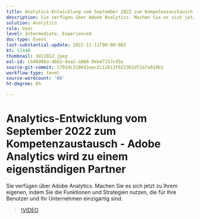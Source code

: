 ```yaml
---
title: Analytics-Entwicklung vom September 2022 zum Kompetenzaustausch - Adobe Analytics wird zu einem eigenständigen Partner
description: Sie verfügen über Adobe Analytics. Machen Sie es sich jetzt zu Ihrem eigenen, indem Sie die Funktionen und Strategien nutzen, die für Ihre Benutzer und Ihr Unternehmen einzigartig sind.
solution: Analytics
role: User
level: Intermediate, Experienced
doc-type: Event
last-substantial-update: 2022-11-11T00:00:00Z
kt: 11440
thumbnail: 3411012.jpeg
exl-id: cb40d86a-dbb2-4ea2-a866-9eb47157cd5e
source-git-commit: 1792dc318643aec2c12613f621361d72a7a918b1
workflow-type: tm+mt
source-wordcount: '66'
ht-degree: 0%

---
```


# Analytics-Entwicklung vom September 2022 zum Kompetenzaustausch - Adobe Analytics wird zu einem eigenständigen Partner

Sie verfügen über Adobe Analytics. Machen Sie es sich jetzt zu Ihrem eigenen, indem Sie die Funktionen und Strategien nutzen, die für Ihre Benutzer und Ihr Unternehmen einzigartig sind.

>[!VIDEO](https://video.tv.adobe.com/v/3411012/?quality=12&learn=on)
